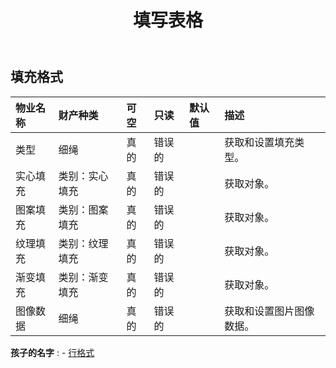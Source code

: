 ﻿---
title: 填写表格
second_title: Aspose.Cells Cloud Documen
type: docs
url: /zh/specification/model/fillformat/
description: Aspose.Cells 云模型规范：FillFormat。轻松处理 Excel 和其他电子表格文档，具有打开、生成、编辑、拆分、合并、比较和转换等功能
weight: 50
---
## **填充格式**

 

|物业名称|财产种类|可空|只读|默认值|描述|
|:- |:- |:- |:- |:- |:- |
|类型|细绳|真的|错误的||获取和设置填充类型。|
|实心填充|类别：实心填充|真的|错误的||获取对象。|
|图案填充|类别：图案填充|真的|错误的||获取对象。|
|纹理填充|类别：纹理填充|真的|错误的||获取对象。|
|渐变填充|类别：渐变填充|真的|错误的||获取对象。|
|图像数据|细绳|真的|错误的||获取和设置图片图像数据。|

**孩子的名字** : 
	-  [行格式](lineformat) 
